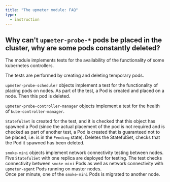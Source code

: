 ```yaml
---
title: "The upmeter module: FAQ"
type:
  - instruction
---
```


## Why can't `upmeter-probe-*` pods be placed in the cluster, why are some pods constantly deleted?

The module implements tests for the availability of the functionality of some kubernetes controllers.

The tests are performed by creating and deleting temporary pods.

`upmeter-probe-scheduler` objects implement a test for the functionality of placing pods on nodes.
As part of the test, a Pod is created and placed on a node. Then this pod is deleted.

`upmeter-probe-controller-manager` objects implement a test for the health of `kube-controller-manager`.

`StatefulSet` is created for the test, and it is checked that this object has spawned a Pod (since the actual placement of the pod is not required and is checked as part of another test, a Pod is created that is guaranteed not to be placed, i.e. is in the `Pending` state). Deletes the StatefulSet, checks that the Pod it spawned has been deleted.

`smoke-mini` objects implement network connectivity testing between nodes.
Five `StatefulSet` with one replica are deployed for testing. The test checks connectivity between `smoke-mini` Pods as well as network connectivity with `upmeter-agent` Pods running on master nodes.  
Once per minute, one of the `smoke-mini` Pods is migrated to another node.
